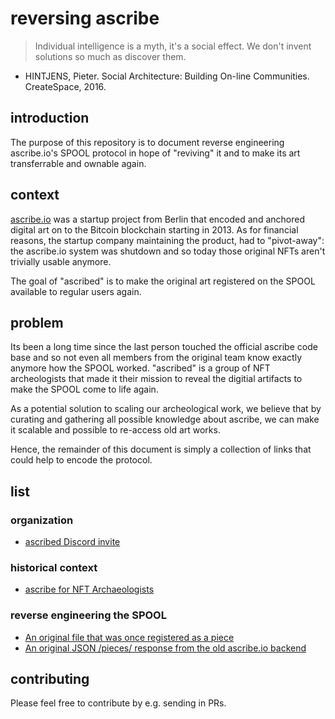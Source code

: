 # reversing ascribe

> Individual intelligence is a myth, it's a social effect. We don't invent
> solutions so much as discover them.

- HINTJENS, Pieter. Social Architecture: Building On-line Communities.
  CreateSpace, 2016.

## introduction

The purpose of this repository is to document reverse engineering ascribe.io's
SPOOL protocol in hope of "reviving" it and to make its art transferrable and
ownable again.

## context

[ascribe.io](https://ascribe.io) was a startup project from Berlin that encoded
and anchored digital art on to the Bitcoin blockchain starting in 2013. As
for financial reasons, the startup company maintaining the product, had to
"pivot-away": the ascribe.io system was shutdown and so today those original
NFTs aren't trivially usable anymore.

The goal of "ascribed" is to make the original art registered on
the SPOOL available to regular users again.

## problem

Its been a long time since the last person touched the official ascribe code
base and so not even all members from the original team know exactly anymore
how the SPOOL worked. "ascribed" is a group of NFT archeologists that made it
their mission to reveal the digitial artifacts to make the SPOOL come to life
again.

As a potential solution to scaling our archeological work, we believe that by
curating and gathering all possible knowledge about ascribe, we can make it
scalable and possible to re-access old art works.

Hence, the remainder of this document is simply a collection of links that
could help to encode the protocol.

## list

### organization

- [ascribed Discord invite](https://discord.gg/WJjXvaj5Ya)

### historical context

- [ascribe for NFT Archaeologists](https://medium.com/@trentmc0?p=17ca5481d206)

### reverse engineering the SPOOL
- [An original file that was once registered as a
  piece](https://drive.google.com/file/d/1s-hz0GpMOGuzKvj-bL2YX8Mp4MW5zWoQ/view)
- [An original JSON /pieces/ response from the old ascribe.io
  backend](https://github.com/ascribe/pyspool/issues/51#issuecomment-952819445)

## contributing

Please feel free to contribute by e.g. sending in PRs.

